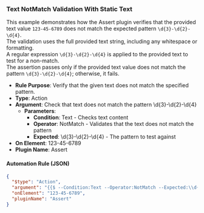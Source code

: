### Text NotMatch Validation With Static Text

This example demonstrates how the Assert plugin verifies that the provided text value `123-45-6789` does not match the expected pattern `\d{3}-\d{2}-\d{4}`.  
The validation uses the full provided text string, including any whitespace or formatting.  
A regular expression `\d{3}-\d{2}-\d{4}` is applied to the provided text to test for a non-match.  
The assertion passes only if the provided text value does not match the pattern `\d{3}-\d{2}-\d{4}`; otherwise, it fails.

- **Rule Purpose**: Verify that the given text does not match the specified pattern.  
- **Type**: Action  
- **Argument**: Check that text does not match the pattern \d{3}-\d{2}-\d{4}  
  - **Parameters**:  
    - **Condition**: Text - Checks text content  
    - **Operator**: NotMatch - Validates that the text does not match the pattern  
    - **Expected**: \d{3}-\d{2}-\d{4} - The pattern to test against  
- **On Element**: 123-45-6789  
- **Plugin Name**: Assert  

#### Automation Rule (JSON)

```json
{
  "$type": "Action",
  "argument": "{{$ --Condition:Text --Operator:NotMatch --Expected:\\d{3}-\\d{2}-\\d{4}}}",
  "onElement": "123-45-6789",
  "pluginName": "Assert"
}
```
